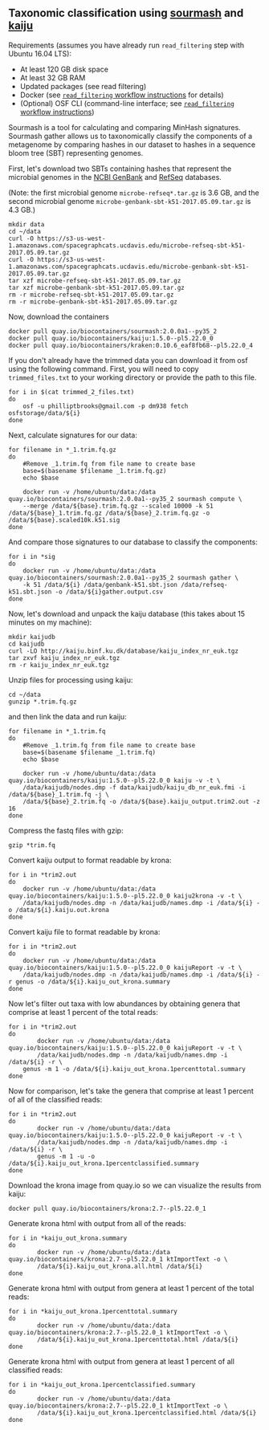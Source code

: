 ## Taxonomic classification using [sourmash](http://sourmash.readthedocs.io/en/latest/) and [kaiju](http://kaiju.binf.ku.dk) 

Requirements (assumes you have already run `read_filtering` step with Ubuntu 16.04 LTS):

- At least 120 GB disk space 
- At least 32 GB RAM 
- Updated packages (see read filtering)
- Docker (see [`read_filtering` workflow instructions](/workflows/read_filtering/README.md) for details)
- (Optional) OSF CLI (command-line interface; see [`read_filtering` workflow instructions](/workflows/read_filtering/README.md)) 

Sourmash is a tool for calculating and comparing MinHash signatures. Sourmash gather allows us to taxonomically classify the components of a metagenome by comparing hashes in our dataset to hashes in a sequence bloom tree (SBT) representing genomes. 

First, let's download two SBTs containing hashes that represent the microbial genomes in the [NCBI GenBank](#) and [RefSeq](#) databases. 

(Note: the first microbial genome `microbe-refseq*.tar.gz` is 3.6 GB, and the second microbial genome `microbe-genbank-sbt-k51-2017.05.09.tar.gz` is 4.3 GB.)

```
mkdir data
cd ~/data
curl -O https://s3-us-west-1.amazonaws.com/spacegraphcats.ucdavis.edu/microbe-refseq-sbt-k51-2017.05.09.tar.gz
curl -O https://s3-us-west-1.amazonaws.com/spacegraphcats.ucdavis.edu/microbe-genbank-sbt-k51-2017.05.09.tar.gz
tar xzf microbe-refseq-sbt-k51-2017.05.09.tar.gz
tar xzf microbe-genbank-sbt-k51-2017.05.09.tar.gz
rm -r microbe-refseq-sbt-k51-2017.05.09.tar.gz
rm -r microbe-genbank-sbt-k51-2017.05.09.tar.gz
```

Now, download the containers

```
docker pull quay.io/biocontainers/sourmash:2.0.0a1--py35_2
docker pull quay.io/biocontainers/kaiju:1.5.0--pl5.22.0_0
docker pull quay.io/biocontainers/kraken:0.10.6_eaf8fb68--pl5.22.0_4
```

If you don't already have the trimmed data you can download it from osf using the following command. First, you will need to copy `trimmed_files.txt` to your working directory or provide the path to this file. 

```
for i in $(cat trimmed_2_files.txt) 
do 
	osf -u philliptbrooks@gmail.com -p dm938 fetch osfstorage/data/${i} 
done 
```

Next, calculate signatures for our data:

```
for filename in *_1.trim.fq.gz
do
	#Remove _1.trim.fq from file name to create base
	base=$(basename $filename _1.trim.fq.gz)
	echo $base

	docker run -v /home/ubuntu/data:/data quay.io/biocontainers/sourmash:2.0.0a1--py35_2 sourmash compute \
	--merge /data/${base}.trim.fq.gz --scaled 10000 -k 51 /data/${base}_1.trim.fq.gz /data/${base}_2.trim.fq.gz -o /data/${base}.scaled10k.k51.sig
done
```

And compare those signatures to our database to classify the components:

```
for i in *sig
do
	docker run -v /home/ubuntu/data:/data quay.io/biocontainers/sourmash:2.0.0a1--py35_2 sourmash gather \
	-k 51 /data/${i} /data/genbank-k51.sbt.json /data/refseq-k51.sbt.json -o /data/${i}gather.output.csv
done
```

Now, let's download and unpack the kaiju database (this takes about 15 minutes on my machine):

```
mkdir kaijudb
cd kaijudb
curl -LO http://kaiju.binf.ku.dk/database/kaiju_index_nr_euk.tgz
tar zxvf kaiju_index_nr_euk.tgz
rm -r kaiju_index_nr_euk.tgz
```

Unzip files for processing using kaiju:

```
cd ~/data
gunzip *.trim.fq.gz
```

and then link the data and run kaiju:

```
for filename in *_1.trim.fq
do
	#Remove _1.trim.fq from file name to create base
	base=$(basename $filename _1.trim.fq)
	echo $base

	docker run -v /home/ubuntu/data:/data quay.io/biocontainers/kaiju:1.5.0--pl5.22.0_0 kaiju -v -t \
	/data/kaijudb/nodes.dmp -f data/kaijudb/kaiju_db_nr_euk.fmi -i /data/${base}_1.trim.fq -j \
	/data/${base}_2.trim.fq -o /data/${base}.kaiju_output.trim2.out -z 16
done
```

Compress the fastq files with gzip:

```
gzip *trim.fq
```

Convert kaiju output to format readable by krona:

```
for i in *trim2.out
do
	docker run -v /home/ubuntu/data:/data quay.io/biocontainers/kaiju:1.5.0--pl5.22.0_0 kaiju2krona -v -t \
	/data/kaijudb/nodes.dmp -n /data/kaijudb/names.dmp -i /data/${i} -o /data/${i}.kaiju.out.krona
done
```

Convert kaiju file to format readable by krona:

```
for i in *trim2.out
do
	docker run -v /home/ubuntu/data:/data quay.io/biocontainers/kaiju:1.5.0--pl5.22.0_0 kaijuReport -v -t \
	/data/kaijudb/nodes.dmp -n /data/kaijudb/names.dmp -i /data/${i} -r genus -o /data/${i}.kaiju_out_krona.summary 
done
```

Now let's filter out taxa with low abundances by obtaining genera that comprise at least 1 percent of the total reads:

```
for i in *trim2.out
do
        docker run -v /home/ubuntu/data:/data quay.io/biocontainers/kaiju:1.5.0--pl5.22.0_0 kaijuReport -v -t \
        /data/kaijudb/nodes.dmp -n /data/kaijudb/names.dmp -i /data/${i} -r \
	genus -m 1 -o /data/${i}.kaiju_out_krona.1percenttotal.summary
done
```

Now for comparison, let's take the genera that comprise at least 1 percent of all of the classified reads:

```
for i in *trim2.out
do
        docker run -v /home/ubuntu/data:/data quay.io/biocontainers/kaiju:1.5.0--pl5.22.0_0 kaijuReport -v -t \
        /data/kaijudb/nodes.dmp -n /data/kaijudb/names.dmp -i /data/${i} -r \
        genus -m 1 -u -o /data/${i}.kaiju_out_krona.1percentclassified.summary
done
```

Download the krona image from quay.io so we can visualize the results from kaiju:

```
docker pull quay.io/biocontainers/krona:2.7--pl5.22.0_1
```

Generate krona html with output from all of the reads:

```
for i in *kaiju_out_krona.summary
do
        docker run -v /home/ubuntu/data:/data quay.io/biocontainers/krona:2.7--pl5.22.0_1 ktImportText -o \
        /data/${i}.kaiju_out_krona.all.html /data/${i}
done
```

Generate krona html with output from genera at least 1 percent of the total reads:

```
for i in *kaiju_out_krona.1percenttotal.summary
do
        docker run -v /home/ubuntu/data:/data quay.io/biocontainers/krona:2.7--pl5.22.0_1 ktImportText -o \
        /data/${i}.kaiju_out_krona.1percenttotal.html /data/${i}
done
```

Generate krona html with output from genera at least 1 percent of all classified reads:

```
for i in *kaiju_out_krona.1percentclassified.summary
do
        docker run -v /home/ubuntu/data:/data quay.io/biocontainers/krona:2.7--pl5.22.0_1 ktImportText -o \
        /data/${i}.kaiju_out_krona.1percentclassified.html /data/${i}
done
```

